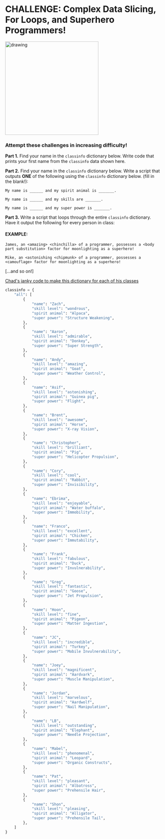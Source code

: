 # CHALLENGE: Complex Data Slicing, For Loops, and Superhero Programmers!

<img src="https://simpleprogrammer.com/wp-content/uploads/2019/04/programmer-hero.png" alt="drawing" width="300"/>

### Attempt these challenges in increasing difficulty!

**Part 1.** Find your name in the `classinfo` dictionary below. Write code that prints your first name from the `classinfo` data shown here.

**Part 2.** Find your name in the `classinfo` dictionary below.  Write a script that outputs **ONE** of the following using the `classinfo` dictionary below. (fill in the blank!):

	My name is ______ and my spirit animal is _______.

	My name is ______ and my skills are _______.

	My name is ______ and my super power is _______.


**Part 3.** Write a script that loops through the entire `classinfo` dictionary. Have it output the following for every person in class:

#### EXAMPLE:
	

    James, an <amazing> <chinchilla> of a programmer, possesses a <body part substitution> factor for moonlighting as a superhero!
    
    Mike, an <astonishing <chipmunk> of a programmer, possesses a <camouflage> factor for moonlighting as a superhero!

[...and so on!]

[Chad's janky code to make this dictionary for each of his classes](https://github.com/csfeeser/Python/blob/master/solutions/classinfomaker.py)

```python
classinfo = {
    "all": [
        {
            "name": "Zach",
            "skill level": "wondrous",
            "spirit animal": "Alpaca",
            "super power": "Structure Weakening",
        },
        {
            "name": "Aaron",
            "skill level": "admirable",
            "spirit animal": "Donkey",
            "super power": "Super Strength",
        },
        {
            "name": "Andy",
            "skill level": "amazing",
            "spirit animal": "Goat",
            "super power": "Weather Control",
        },
        {
            "name": "Asif",
            "skill level": "astonishing",
            "spirit animal": "Guinea pig",
            "super power": "Flight",
        },
        {
            "name": "Brent",
            "skill level": "awesome",
            "spirit animal": "Horse",
            "super power": "X-ray Vision",
        },
        {
            "name": "Christopher",
            "skill level": "brilliant",
            "spirit animal": "Pig",
            "super power": "Helicopter Propulsion",
        },
        {
            "name": "Cory",
            "skill level": "cool",
            "spirit animal": "Rabbit",
            "super power": "Invisibility",
        },
        {
            "name": "Ebrima",
            "skill level": "enjoyable",
            "spirit animal": "Water buffalo",
            "super power": "Immobility",
        },
        {
            "name": "Franco",
            "skill level": "excellent",
            "spirit animal": "Chicken",
            "super power": "Immutability",
        },
        {
            "name": "Frank",
            "skill level": "fabulous",
            "spirit animal": "Duck",
            "super power": "Invulnerability",
        },
        {
            "name": "Greg",
            "skill level": "fantastic",
            "spirit animal": "Goose",
            "super power": "Jet Propulsion",
        },
        {
            "name": "Hoon",
            "skill level": "fine",
            "spirit animal": "Pigeon",
            "super power": "Matter Ingestion",
        },
        {
            "name": "JC",
            "skill level": "incredible",
            "spirit animal": "Turkey",
            "super power": "Mobile Invulnerability",
        },
        {
            "name": "Joey",
            "skill level": "magnificent",
            "spirit animal": "Aardvark",
            "super power": "Muscle Manipulation",
        },
        {
            "name": "Jordan",
            "skill level": "marvelous",
            "spirit animal": "Aardwolf",
            "super power": "Nail Manipulation",
        },
        {
            "name": "LB",
            "skill level": "outstanding",
            "spirit animal": "Elephant",
            "super power": "Needle Projection",
        },
        {
            "name": "Mabel",
            "skill level": "phenomenal",
            "spirit animal": "Leopard",
            "super power": "Organic Constructs",
        },
        {
            "name": "Pat",
            "skill level": "pleasant",
            "spirit animal": "Albatross",
            "super power": "Prehensile Hair",
        },
        {
            "name": "Shon",
            "skill level": "pleasing",
            "spirit animal": "Alligator",
            "super power": "Prehensile Tail",
        },
    ]
}
```
